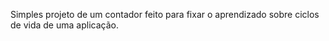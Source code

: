 Simples projeto de um contador feito para fixar o aprendizado sobre ciclos de vida de uma aplicação.
